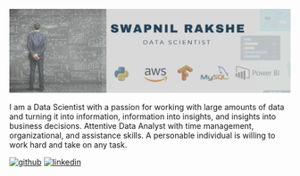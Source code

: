 ![](https://github.com/Swapnil-Rakshe/Swapnil-Rakshe/blob/main/Linkdin%20Poster.png)

I am a Data Scientist with a passion for working with large amounts of data and turning it into information, information into insights, and insights into business decisions. Attentive Data Analyst with time management, organizational, and assistance skills. A personable individual is willing to work hard and take on any task.

[<img src='https://cdn.jsdelivr.net/npm/simple-icons@3.0.1/icons/github.svg' alt='github' height='40'>](https://github.com/Swapnil-Rakshe)  [<img src='https://cdn.jsdelivr.net/npm/simple-icons@3.0.1/icons/linkedin.svg' alt='linkedin' height='40'>](https://www.linkedin.com/in/https://www.linkedin.com/in/swapnil-rakshe/)  









